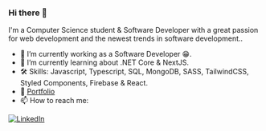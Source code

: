 ### Hi there 👋

I'm a Computer Science student & Software Developer with a great passion for web development and the newest trends in software development..

- 🔭 I’m currently working as a Software Developer 😁.
- 🌱 I’m currently learning about .NET Core & NextJS.
- 🛠️ Skills: Javascript, Typescript, SQL, MongoDB, SASS, TailwindCSS, Styled Components, Firebase & React.
- 📖 [Portfolio](https://felixvnolasco-portfolio-axef07c3r-felixvnolasco.vercel.app/#)
- 📫 How to reach me: 

[![LinkedIn](https://img.shields.io/badge/LinkedIn-Felix_Vega-0077B5?style=for-the-badge&logo=linkedin&logoColor=white&labelColor=101010)](https://www.linkedin.com/in/felixvnolasco/)
